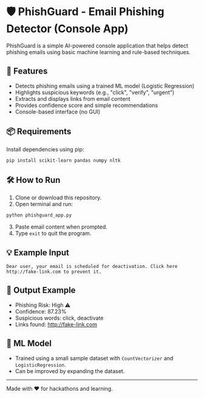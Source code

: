 
# 🛡️ PhishGuard - Email Phishing Detector (Console App)

PhishGuard is a simple AI-powered console application that helps detect phishing emails using basic machine learning and rule-based techniques.

## 🚀 Features

- Detects phishing emails using a trained ML model (Logistic Regression)
- Highlights suspicious keywords (e.g., "click", "verify", "urgent")
- Extracts and displays links from email content
- Provides confidence score and simple recommendations
- Console-based interface (no GUI)

## 📦 Requirements

Install dependencies using pip:

```bash
pip install scikit-learn pandas numpy nltk
```

## 🛠️ How to Run

1. Clone or download this repository.
2. Open terminal and run:

```bash
python phishguard_app.py
```

3. Paste email content when prompted.
4. Type `exit` to quit the program.

## 💡 Example Input

```
Dear user, your email is scheduled for deactivation. Click here http://fake-link.com to prevent it.
```

## 📄 Output Example

- Phishing Risk: High ⚠️
- Confidence: 87.23%
- Suspicious words: click, deactivate
- Links found: http://fake-link.com

## 🧠 ML Model

- Trained using a small sample dataset with `CountVectorizer` and `LogisticRegression`.
- Can be improved by expanding the dataset.

---

Made with ❤️ for hackathons and learning.
